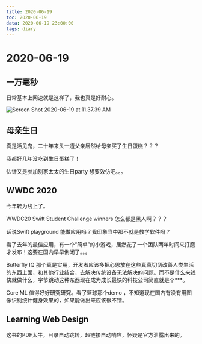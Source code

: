 ```yaml
---
title: 2020-06-19
toc: 2020-06-19
data: 2020-06-19 23:00:00
tags: diary
---
```



# 2020-06-19

## 一万毫秒

日常基本上网速就是这样了，我也真是好耐心。

![Screen Shot 2020-06-19 at 11.37.39 AM](https://tva1.sinaimg.cn/large/007S8ZIlgy1gfxg6mi129j32340hu7cl.jpg)

## 母亲生日

真是活见鬼，二十年来头一遭父亲居然给母亲买了生日蛋糕？？？

我都好几年没吃到生日蛋糕了！

估计又是参加别家太太的生日party 想要效仿吧。。。

## WWDC 2020

今年转为线上了。

WWDC20 Swift Student Challenge winners 怎么都是黑人啊？？？

话说Swift playground 能做应用吗？我印象当中那不就是教学软件吗？

看了去年的最佳应用，有一个“简单”的小游戏，居然花了一个团队两年时间来打磨才发布！这要在国内早早倒闭了。。。

Butterfly IQ 那个真是实用，开发者应该多把心思放在这些真真切切改善人类生活的东西上面，和其他行业结合，去解决传统设备无法解决的问题。而不是什么来钱快就做什么，字节跳动这种东西现在成为成长最快的科技公司简直就是个***。

Core ML 值得好好研究研究。看了篮球那个demo ，不知道现在国内有没有用图像识别统计健身效果的，如果能做出来应该很不错。

## Learning Web Design

这书的PDF太牛，目录自动跳转，超链接自动响应，怀疑是官方泄露出来的。
